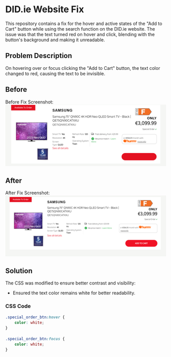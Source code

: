 # DID.ie Website Fix

This repository contains a fix for the hover and active states of the "Add to Cart" button while using the search function on the DID.ie website. The issue was that the text turned red on hover and click, blending with the button's background and making it unreadable.

## Problem Description

On hovering over or focus clicking the "Add to Cart" button, the text color changed to red, causing the text to be invisible.


## Before

Before Fix Screenshot:
![Alt text](./assets/images/2.png "Optional Title")


## After

After Fix Screenshot:
![Alt text](./assets/images/1.png "Optional Title")

## Solution

The CSS was modified to ensure better contrast and visibility:
- Ensured the text color remains white for better readability.

### CSS Code

```css
.special_order_btn:hover {
    color: white;
}

.special_order_btn:focus {
    color: white;
}
